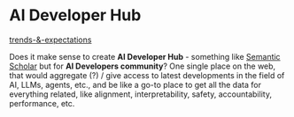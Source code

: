 # AI Developer Hub

[trends-&-expectations](ai-vision/trends-&-expectations)

Does it make sense to create **AI Developer Hub** - something like [Semantic Scholar](/research#semantic-scholar) but for **AI Developers community**? One single place on the web, that would aggregate (?) / give access to latest developments in the field of AI, LLMs, agents, etc., and be like a go-to place to get all the data for everything related, like alignment, interpretability, safety, accountability, performance, etc.